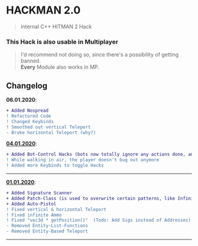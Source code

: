 # HACKMAN 2.0
> internal C++ HITMAN 2 Hack

### This Hack is also usable in Multiplayer
> I'd recommend not doing so, since there's a possibility of getting banned.  
> **Every** Module also works in MP.

## Changelog  
**06.01.2020**:  
```diff
+ Added Nospread  
! Refactored Code  
! Changed Keybinds  
! Smoothed out vertical Teleport  
- Broke horizontal Teleport (why?)
```

**[04.01.2020](https://github.com/CreepSore/Hitman2-Hack/tree/7f1f3fe6a4c086d8c6d9e043e226e3335f3393b5)**:  
```diff
+ Added Bot-Control Hacks (bots now totally ignore any actions done, and also won't get suspicious of the player)   
! While walking in air, the player doesn't bug out anymore 
! Added more Keybinds to toggle Hacks 
```

----

**[01.01.2020](https://github.com/CreepSore/Hitman2-Hack/tree/f6e9dac9c639adb1095ba2628749ea616aa6a538)**:  
```diff
+ Added Signature Scanner  
+ Added Patch-Class (is used to overwrite certain patterns, like Infinite Ammo)  
+ Added Auto-Pistol  
! Fixed vertical & horizontal Teleport  
! Fixed infinite Ammo  
! Fixed "vec3d * getPosition()"  (Todo: Add Sigs instead of Addresses)  
- Removed Entity-List-Functions  
- Removed Entity-Based Teleport  
```

----
